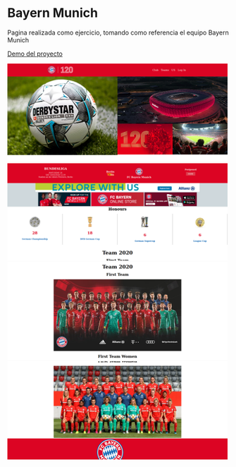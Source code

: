# Bayern Munich

Pagina realizada como ejercicio, tomando como referencia el equipo Bayern Munich

[Demo del proyecto](https://oriananohemi.github.io/bayern-munich/)

<img width=500 src="./img/Screen Shot 2020-08-30 at 12.14.09.png">
<img width=500 src="./img/Screen Shot 2020-08-30 at 12.14.26.png">
<img width=500 src="./img/Screen Shot 2020-08-30 at 12.14.31.png">
<img width=500 src="./img/Screen Shot 2020-08-30 at 12.14.36.png">
